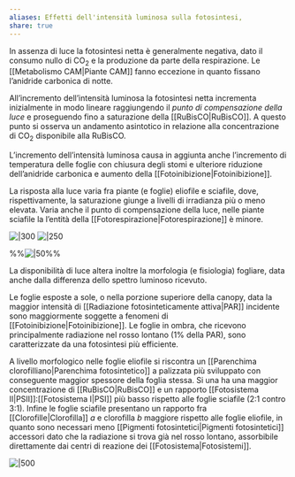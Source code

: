 ```yaml
---
aliases: Effetti dell'intensità luminosa sulla fotosintesi,
share: true
---
```

In assenza di luce la fotosintesi netta è generalmente negativa, dato il consumo nullo di CO<sub>2</sub> e la produzione da parte della respirazione.
Le [[Metabolismo CAM|Piante CAM]] fanno eccezione in quanto fissano l’anidride carbonica di notte.

All’incremento dell’intensità luminosa la fotosintesi netta incrementa inizialmente in modo lineare raggiungendo il *punto di compensazione della luce* e proseguendo fino a saturazione della [[RuBisCO|RuBisCO]].
A questo punto si osserva un andamento asintotico in relazione alla concentrazione di CO<sub>2</sub> disponibile alla RuBisCO.

L’incremento dell’intensità luminosa causa in aggiunta anche l’incremento di temperatura delle foglie con chiusura degli stomi e ulteriore riduzione dell’anidride carbonica e aumento della [[Fotoinibizione|Fotoinibizione]].

La risposta alla luce varia fra piante (e foglie) eliofile e sciafile, dove, rispettivamente, la saturazione giunge a livelli di irradianza più o meno elevata.
Varia anche il punto di compensazione della luce, nelle piante sciafile la l’entità della [[Fotorespirazione|Fotorespirazione]] è minore.

![|300](09e8c1c82c30730cb873d163e86f31e1_MD5%201.png)
![|250](89b38a8b6c642b82422224cf0de22491_MD5%201.png)

%%![|50](764a5e3b49b0ca4b688d01f4ccedfbdc_MD5%201.png)%%

La disponibilità di luce altera inoltre la morfologia (e fisiologia) fogliare, data anche dalla differenza dello spettro luminoso ricevuto.

Le foglie esposte a sole, o nella porzione superiore della canopy, data la maggior intensità di [[Radiazione fotosinteticamente attiva|PAR]] incidente sono maggiormente soggette a fenomeni di [[Fotoinibizione|Fotoinibizione]].
Le foglie in ombra, che ricevono principalmente radiazione nel rosso lontano (1% della PAR), sono caratterizzate da una fotosintesi più efficiente.

A livello morfologico nelle foglie eliofile si riscontra un [[Parenchima clorofilliano|Parenchima fotosintetico]] a palizzata più sviluppato con conseguente maggior spessore della foglia stessa.
Si una ha una maggior concentrazione di [[RuBisCO|RuBisCO]] e un rapporto [[Fotosistema II|PSII]]:[[Fotosistema I|PSI]] più basso rispetto alle foglie sciafile (2:1 contro 3:1).
Infine le foglie sciafile presentano un rapporto fra [[Clorofille|Clorofilla]] *a* e clorofilla *b* maggiore rispetto alle foglie eliofile, in quanto sono necessari meno [[Pigmenti fotosintetici|Pigmenti fotosintetici]] accessori dato che la radiazione si trova già nel rosso lontano, assorbibile direttamente dai centri di reazione dei [[Fotosistema|Fotosistemi]].

![|500](28ab64c2a750c0336ed2cb7903b73bcf_MD5%201.png)